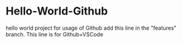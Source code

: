 # Hello-World-Github
hello world project for usage of Github
add this line in the "features" branch.
This line is for Github+VSCode
